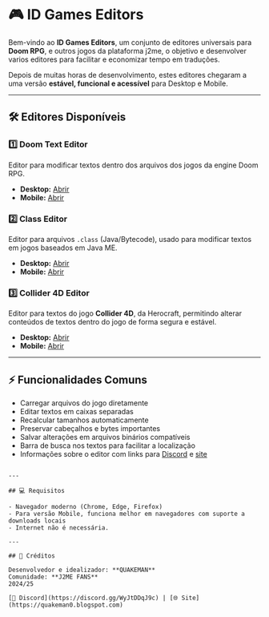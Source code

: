 # 🎮 ID Games Editors

Bem-vindo ao **ID Games Editors**, um conjunto de editores universais para **Doom RPG**, e outros jogos da plataforma j2me, o objetivo e desenvolver varios editores para facilitar e economizar tempo em traduções.

Depois de muitas horas de desenvolvimento, estes editores chegaram a uma versão **estável, funcional e acessível** para Desktop e Mobile.

---

## 🛠 Editores Disponíveis

### 1️⃣ Doom Text Editor
Editor para modificar textos dentro dos arquivos dos jogos da engine Doom RPG.

- **Desktop:** [Abrir](doom-text-desktop.html)  
- **Mobile:** [Abrir](doom-text-mobile.html)  

### 2️⃣ Class Editor
Editor para arquivos `.class` (Java/Bytecode), usado para modificar textos em jogos baseados em Java ME.

- **Desktop:** [Abrir](class-editor-desktop.html)  
- **Mobile:** [Abrir](class-editor-mobile.html)  

### 3️⃣ Collider 4D Editor
Editor para textos do jogo **Collider 4D**, da Herocraft, permitindo alterar conteúdos de textos dentro do jogo de forma segura e estável.

- **Desktop:** [Abrir](collider-text-editor-d.html)  
- **Mobile:** [Abrir](collider-text-editor-m.html)  

---

## ⚡ Funcionalidades Comuns

- Carregar arquivos do jogo diretamente
- Editar textos em caixas separadas
- Recalcular tamanhos automaticamente
- Preservar cabeçalhos e bytes importantes
- Salvar alterações em arquivos binários compatíveis
- Barra de busca nos textos para facilitar a localização
- Informações sobre o editor com links para [Discord](https://discord.gg/WyJtDDqJ9c) e [site](https://quakeman0.blogspot.com)


```

---

## 💻 Requisitos

- Navegador moderno (Chrome, Edge, Firefox)
- Para versão Mobile, funciona melhor em navegadores com suporte a downloads locais
- Internet não é necessária.

---

## 📌 Créditos

Desenvolvedor e idealizador: **QUAKEMAN**  
Comunidade: **J2ME FANS**  
2024/25  

[💬 Discord](https://discord.gg/WyJtDDqJ9c) | [🌐 Site](https://quakeman0.blogspot.com)
